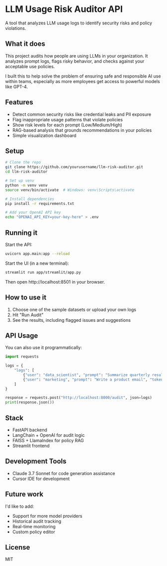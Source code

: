 # LLM Usage Risk Auditor API

A tool that analyzes LLM usage logs to identify security risks and policy violations.

## What it does

This project audits how people are using LLMs in your organization. It analyzes prompt logs, flags risky behavior, and checks against your acceptable use policies.

I built this to help solve the problem of ensuring safe and responsible AI use within teams, especially as more employees get access to powerful models like GPT-4.

## Features

- Detect common security risks like credential leaks and PII exposure
- Flag inappropriate usage patterns that violate policies
- Show risk levels for each prompt (Low/Medium/High)
- RAG-based analysis that grounds recommendations in your policies
- Simple visualization dashboard

## Setup

```bash
# Clone the repo
git clone https://github.com/yourusername/llm-risk-auditor.git
cd llm-risk-auditor

# Set up venv
python -m venv venv
source venv/bin/activate  # Windows: venv\Scripts\activate

# Install dependencies
pip install -r requirements.txt

# Add your OpenAI API key
echo "OPENAI_API_KEY=your-key-here" > .env
```

## Running it

Start the API:
```bash
uvicorn app.main:app --reload
```

Start the UI (in a new terminal):
```bash
streamlit run app/streamlit/app.py
```

Then open http://localhost:8501 in your browser.

## How to use it

1. Choose one of the sample datasets or upload your own logs
2. Hit "Run Audit"
3. See the results, including flagged issues and suggestions

## API Usage

You can also use it programmatically:

```python
import requests

logs = {
    "logs": [
        {"user": "data_scientist", "prompt": "Summarize quarterly results", "tokens": 450, "model": "gpt-4"},
        {"user": "marketing", "prompt": "Write a product email", "tokens": 800, "model": "gpt-3.5-turbo"}
    ]
}

response = requests.post("http://localhost:8000/audit", json=logs)
print(response.json())
```

## Stack

- FastAPI backend
- LangChain + OpenAI for audit logic
- FAISS + LlamaIndex for policy RAG
- Streamlit frontend

## Development Tools

- Claude 3.7 Sonnet for code generation assistance
- Cursor IDE for development

## Future work

I'd like to add:
- Support for more model providers
- Historical audit tracking
- Real-time monitoring
- Custom policy editor

## License

MIT